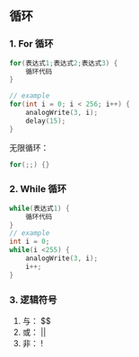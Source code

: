 ## 循环



### 1. For 循环

```c
for(表达式1;表达式2;表达式3) {
    循环代码
}

// example
for(int i = 0; i < 256; i++) {
    analogWrite(3, i);
    delay(15);
}
```

无限循环：

```c
for(;;) {}
```



### 2. While 循环

```c
while(表达式1) {
    循环代码
}
// example
int i = 0;
while(i <255) {
    analogWrite(3, i);
    i++;
}
```





### 3. 逻辑符号

1. 与： $$
2. 或： ||
3. 非： !